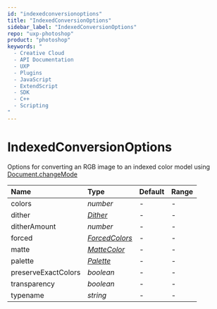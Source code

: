 ```yaml
---
id: "indexedconversionoptions"
title: "IndexedConversionOptions"
sidebar_label: "IndexedConversionOptions"
repo: "uxp-photoshop"
product: "photoshop"
keywords: "
  - Creative Cloud
  - API Documentation
  - UXP
  - Plugins
  - JavaScript
  - ExtendScript
  - SDK
  - C++
  - Scripting
"
---
```


# IndexedConversionOptions

Options for converting an RGB image to an indexed color model using [Document.changeMode](/ps_reference/classes/document/#changemode)

| Name | Type | Default | Range |
| :------ | :------ | :------ | :------ |
| colors | *number* | - | - |
| dither | [*Dither*](/ps_reference/modules/constants/#dither) | - | - |
| ditherAmount | *number* | - | - |
| forced | [*ForcedColors*](/ps_reference/modules/constants/#forcedcolors) | - | - |
| matte | [*MatteColor*](/ps_reference/modules/constants/#mattecolor) | - | - |
| palette | [*Palette*](/ps_reference/modules/constants/#palette) | - | - |
| preserveExactColors | *boolean* | - | - |
| transparency | *boolean* | - | - |
| typename | *string* | - | - |
